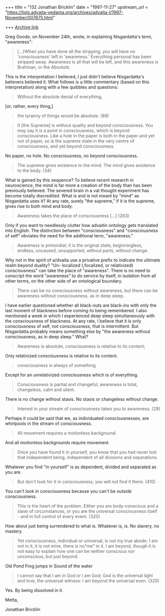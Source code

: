 +++
title = "132 Jonathan Bricklin"
date = "1997-11-27"
upstream_url = "https://lists.advaita-vedanta.org/archives/advaita-l/1997-November/007675.html"

+++
[Archive link](https://lists.advaita-vedanta.org/archives/advaita-l/1997-November/007675.html)

Greg Goode, on November 24th,  wrote, in explaining Nisgardatta's term,
"awareness":

> [...}When you have done all the stripping, you will have no
'consciousness'
>left in 'awareness.'  Everything personal has been stripped away.
>Awareness is all that will be left, and this awareness is Brahman, or the
>Absolute.

This is the interpretation I believed, I just didn't believe Nisgardatta's
believers believed it.  What follows is a little commentary (based on this
interpretation) along with a few quibbles and questions:

>Without the absolute denial of
> everything,

[or, rather, every thing,]

> the tyranny of things would be
>absolute.  (89)

>It [the Supreme] is without quality and beyond consciousness. You may say
it is a point
>in consciousness, which is beyond  consciousness. Like a hole in the paper
>is both in the paper and yet not of paper, so is the supreme state in the
>very centre of consciousness, and yet beyond consciousness.

No paper, no hole.  No consciousness, no beyond consciousness.

> The supreme gives existence to the mind.
>The mind gives existence to the body.  (34)

What is gained by this sequence?  To believe recent research in
neuroscience, the mind is far more a creation of the body than has been
previously believed.  The severed brain in a vat thought experiment has
become totally discredited.  What is and is not meant by "mind" as
Nisgardatta uses it?  At any rate, surely "the supreme," if it is the
supreme, gives rise to both mind and body.


>Awareness takes the place of consciousness [...]  (263)

Only if you want to needlessly clutter how advaitin ontology gets
translated into English.  The distinction between "consciousness" and
"consciousness of self"  obviates the need for the additional term,
"awareness."

>Awareness is primordial; it is the original state, beginningless, endless,
>uncaused, unsupported, without parts, without change.

Why not in the spirit of a/dvaita use a privative prefix to indicate the
ultimate realm beyond duality?  "Un-
localized (,focalized, or relativized) consciousness" can take the place of
"awareness".  There is no need to conscript the word "awareness" to do
service by itself, in isolation from all other terms, on the other side of
an ontological boundary.

>There can be
>no consciousness without awareness, but there can be awareness without
>consciousness, as in deep sleep.

I have earlier questioned whether all black-outs are black-*ins* with only
the last moment of blackness before coming-to being remembered.  I also
mentioned a week in which I experienced deep sleep simultaneously with the
consciousness of blackness.  At any rate, I believe that it is only
consciousness of self, not consciousness, that is intermittent. But
Nisgardatta probably means something else by "the
awareness without consciousness, as in deep sleep."  What?

>Awareness is absolute, consciousness is
>relative to its content;

Only relativized consciousness is relative to its content.

>consciousness is always of something.

Except for an unrelativized consciousness which is of everything.

>Consciousness is partial and changeful, awareness is total, changeless,
>calm and silent.

There is no change without stasis.  No stasis or changeless without change.

>Interest in your stream of
>consciousness takes you to awareness. (29)

Perhaps it could be said that we, as individuated consciousnesses, are
whirlpools in the stream of consciousness.

>All movement requires a motionless background.

And all motionless backgrounds require movement.

>Once you have found it in yourself, you know that you had never lost that
>independent being, independent of all divisions and separations.

Whatever you find "in yourself" is as dependent, divided and separated as
you are.

>But don't look for it in consciousness, you will not find it there. (410)

You can't look *in* consciousness because you can't be *outside*
consciousness.

>This is the heart of the problem. Either you are body-conscious and a
slave
>of circumstances, or you are the universal consciousness itself - and in
>full control of every event.  (320)

How about just being surrendered to what is.  Whatever is, is.  No slavery,
no mastery.

>Yet consciousness, individual or universal,
>is not my true abode; I am not in it, it is not mine, there is no"me" in
>it. I am beyond, though it is not easy to explain how one can be neither
>conscious nor unconscious, but just beyond.

Old Pond
Frog jumps in
Sound of the water

> I cannot say that I am in God
>or I am God; God is the universal light and love, the universal witness: I
>am beyond the universal even.  (320)

Yes.  By being dissolved in it.


Metta,

Jonathan Bricklin

